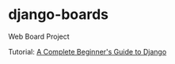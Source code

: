 # django-boards
Web Board Project

Tutorial: [A Complete Beginner's Guide to Django](https://simpleisbetterthancomplex.com/series/beginners-guide/1.11/)

